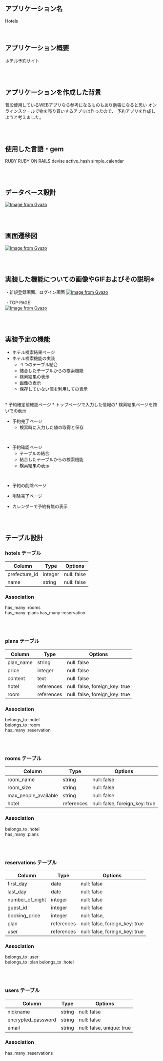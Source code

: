 ## アプリケーション名	
 Hotels  
<br><br>

## アプリケーション概要	

ホテル予約サイト

<br><br>
## アプリケーションを作成した背景	
普段使用しているWEBアプリなら参考になるものもあり勉強になると思い
オンラインスクールで物を売り買いするアプリは作ったので、
予約アプリを作成しようと考えました。

<br><br>

## 使用した言語・gem

RUBY
RUBY ON RAILS
devise
active_hash
simple_calendar

<br><br>

## データベース設計

[![Image from Gyazo](https://i.gyazo.com/049af7989b407bee2719a4b7d9874515.png)](https://gyazo.com/049af7989b407bee2719a4b7d9874515)

<br><br>


## 画面遷移図	

[![Image from Gyazo](https://i.gyazo.com/b1ca2f88820b10073c70b9bc4f33c9bc.png)](https://gyazo.com/b1ca2f88820b10073c70b9bc4f33c9bc)

<br><br>


## 実装した機能についての画像やGIFおよびその説明※

・新規登録画面、ログイン画面
[![Image from Gyazo](https://i.gyazo.com/2fa6d9cad526ac9332107e22d5363e05.gif)](https://gyazo.com/2fa6d9cad526ac9332107e22d5363e05)


・TOP PAGE  
[![Image from Gyazo](https://i.gyazo.com/5023ae00c331addddd84a000c67f2961.gif)](https://gyazo.com/5023ae00c331addddd84a000c67f2961)



<br><br>

## 実装予定の機能	

* ホテル検索結果ページ  
* ホテル検索機能の実装
  * ４つのテーブル結合
  * 結合したテーブルからの検索機能 
  * 検索結果の表示
  * 画像の表示
  * 保存していない値を利用しての表示

<br>
* 予約確定前確認ページ
  * トップページで入力した情報の* 検索結果ページを跨いでの表示  

<br>

* 予約完了ページ 
  * 検索時に入力した値の取得と保存

<br>

* 予約確認ページ
  * テーブルの結合
  * 結合したテーブルからの検索機能 
  * 検索結果の表示


<br>

* 予約の削除ページ   
* 削除完了ページ  

* カレンダーで予約有無の表示


<br><br>


## テーブル設計

### hotels テーブル

| Column             | Type    | Options                   |
| ------------------ | ------  | ------------------------- |
| prefecture_id      | integer | null: false               |
| name               | string  | null: false               |


### Association

has_many :rooms  
has_many :plans
has_many :reservation

<br><br>

### plans テーブル

| Column             | Type       | Options                        |
| ------------------ | ---------  | ------------------------------ |
| plan_name          | string     | null: false                    |
| price              | integer    | null: false                    |
| content            | text       | null: false                    |
| hotel              | references | null: false, foreign_key: true |
| room               | references | null: false, foreign_key: true |

### Association

belongs_to :hotel  
belongs_to :room  
has_many :reservation

<br><br>

### rooms テーブル

| Column                | Type       | Options                        |
| --------------------- | ---------  | ------------------------------ |
| room_name             | string     | null: false                    |
| room_size             | string     | null: false                    |
| max_people_available  | string     | null: false                    |
| hotel                 | references | null: false, foreign_key: true |


### Association

belongs_to :hotel  
has_many :plans

<br><br>

### reservations テーブル

| Column             | Type       | Options                        |
| ------------------ | ------     | ------------------------------ |
| first_day          | date       | null: false                    |
| last_day           | date       | null: false                    |
| number_of_night    | integer    | null: false                    |
| guest_id           | integer    | null: false                    |
| booking_price      | integer    | null: false,                   |
| plan               | references | null: false, foreign_key: true |
| user               | references | null: false, foreign_key: true |




### Association

belongs_to :user  
belongs_to :plan
belongs_to :hotel

<br><br>

### users テーブル

| Column             | Type    | Options                   |
| ------------------ | ------  | ------------------------- |
| nickname           | string  | null: false               |
| encrypted_password | string  | null: false               |
| email              | string  | null: false, unique: true |

### Association

has_many :reservations